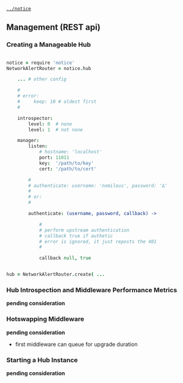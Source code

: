 [`../notice`](../notice)

Management (REST api)
---------------------

### Creating a Manageable Hub

```coffee

notice = require 'notice'
NetworkAlertRouter = notice.hub

    ... # other config

    # 
    # error:
    #     keep: 10 # oldest first
    #

    introspector:
        level: 0  # none
        level: 1  # not none

    manager:
        listen: 
            # hostname: 'localhost'
            port: 11011
            key:  '/path/to/key'
            cert: '/path/to/cert'

        # 
        # authenticate: username: 'nomilous', password: '∆'
        # 
        # or: 
        # 

        authenticate: (username, password, callback) -> 

            #
            # perform upstream authentication
            # callback true if authetic
            # error is ignored, it just reposts the 401
            # 

            callback null, true


hub = NetworkAlertRouter.create( ...

```


### Hub Introspection and Middleware Performance Metrics

**pending consideration**

### Hotswapping Middleware

**pending consideration**

* first middleware can queue for upgrade duration

### Starting a Hub Instance

**pending consideration**

